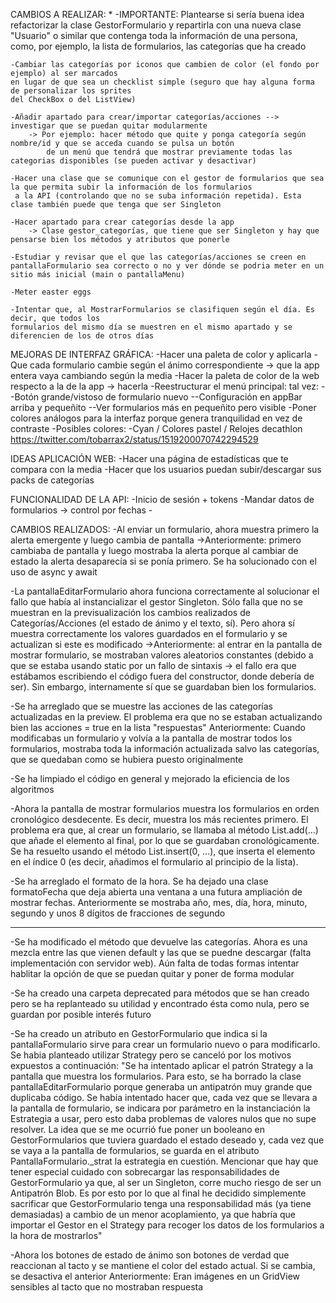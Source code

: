 
CAMBIOS A REALIZAR:
*
    -IMPORTANTE: Plantearse si sería buena idea refactorizar la clase GestorFormulario y repartirla
    con una nueva clase "Usuario" o similar que contenga toda la información de una persona, como, 
    por ejemplo, la lista de formularios, las categorías que ha creado

    -Cambiar las categorías por iconos que cambien de color (el fondo por ejemplo) al ser marcados
    en lugar de que sea un checklist simple (seguro que hay alguna forma de personalizar los sprites
    del CheckBox o del ListView)

    -Añadir apartado para crear/importar categorías/acciones --> investigar que se puedan quitar modularmente
        -> Por ejemplo: hacer método que quite y ponga categoría según nombre/id y que se acceda cuando se pulsa un botón
            de un menú que tendrá que mostrar previamente todas las categorias disponibles (se pueden activar y desactivar)
  
    -Hacer una clase que se comunique con el gestor de formularios que sea la que permita subir la información de los formularios
     a la API (controlando que no se suba información repetida). Esta clase también puede que tenga que ser Singleton
  
    -Hacer apartado para crear categorías desde la app
        -> Clase gestor_categorías, que tiene que ser Singleton y hay que pensarse bien los métodos y atributos que ponerle

    -Estudiar y revisar que el que las categorías/acciones se creen en pantallaFormulario sea correcto o no y ver dónde se podria meter en un sitio más inicial (main o pantallaMenu)

    -Meter easter eggs

    -Intentar que, al MostrarFormularios se clasifiquen según el día. Es decir, que todos los
    formularios del mismo día se muestren en el mismo apartado y se diferencien de los de otros días

MEJORAS DE INTERFAZ GRÁFICA:
    -Hacer una paleta de color y aplicarla
    -Que cada formulario cambie según el ánimo correspondiente -> que la app entera vaya cambiando según la media
    -Hacer la paleta de color de la web respecto a la de la app -> hacerla 
    -Reestructurar el menú principal: tal vez:
            --Botón grande/vistoso de formulario nuevo
            --Configuración en appBar arriba y pequeñito
            --Ver formularios más en pequeñito pero visible
    -Poner colores análogos para la interfaz porque genera tranquilidad en vez de contraste
    -Posibles colores:
        -Cyan / Colores pastel / Relojes decathlon https://twitter.com/tobarrax2/status/1519200070742294529


IDEAS APLICACIÓN WEB:
    -Hacer una página de estadísticas que te compara con la media
    -Hacer que los usuarios puedan subir/descargar sus packs de categorías

FUNCIONALIDAD DE LA API:
    -Inicio de sesión + tokens
    -Mandar datos de formularios -> control por fechas
    -


CAMBIOS REALIZADOS:
-Al enviar un formulario, ahora muestra primero la alerta emergente y luego cambia de pantalla
    ->Anteriormente: primero cambiaba de pantalla y luego mostraba la alerta porque al cambiar de estado
    la alerta desaparecía si se ponía primero. Se ha solucionado con el uso de async y await

-La pantallaEditarFormulario ahora funciona correctamente al solucionar el fallo que había al instancializar 
el gestor Singleton. Sólo falla que no se muestran en la previsualización los cambios realizados de 
Categorías/Acciones (el estado de ánimo y el texto, sí). Pero ahora sí muestra correctamente los valores 
guardados en el formulario y se actualizan si este es modificado
    ->Anteriormente: al entrar en la pantalla de mostrar formulario, se mostraban valores aleatorios constantes
    (debido a que se estaba usando static por un fallo de sintaxis → el fallo era que estábamos escribiendo el 
    código fuera del constructor, donde debería de ser). Sin embargo, internamente sí que se guardaban bien 
    los formularios.

-Se ha arreglado que se muestre las acciones de las categorías actualizadas en la preview.
    El problema era que no se estaban actualizando bien las acciones = true en la lista "respuestas"
    Anteriormente: Cuando modificabas un formulario y volvía a la pantalla de mostrar todos los formularios, 
    mostraba toda la información actualizada salvo las categorías, que se quedaban como se hubiera puesto
    originalmente

-Se ha limpiado el código en general y mejorado la eficiencia de los algoritmos

-Ahora la pantalla de mostrar formularios muestra los formularios en orden cronológico desdecente. Es decir,
muestra los más recientes primero.
    El problema era que, al crear un formulario, se llamaba al método List.add(...) que añade el elemento al final,
    por lo que se guardaban cronológicamente. Se ha resuelto usando el método List.insert(0, ...), que inserta
    el elemento en el índice 0 (es decir, añadimos el formulario al principio de la lista).

-Se ha arreglado el formato de la hora. Se ha dejado una clase formatoFecha que deja abierta una ventana a una
futura ampliación de mostrar fechas.
    Anteriormente se mostraba año, mes, día, hora, minuto, segundo y unos 8 dígitos de fracciones de segundo

-----------------------------------------------

-Se ha modificado el método que devuelve las categorías. Ahora es una mezcla entre las que vienen default
y las que se puedne descargar (falta implementación con servidor web). Aún falta de todas formas intentar
hablitar la opción de que se puedan quitar y poner de forma modular

-Se ha creado una carpeta deprecated para métodos que se han creado pero se ha replanteado su utilidad
y encontrado ésta como nula, pero se guardan por posible interés futuro

-Se ha creado un atributo en GestorFormulario que indica si la pantallaFormulario sirve para crear
un formulario nuevo o para modificarlo. Se habia planteado utilizar Strategy pero se canceló por los
motivos expuestos a continuación:
    "Se ha intentado aplicar el patrón Strategy a la pantalla que muestra los formularios. Para esto, se ha 
    borrado la clase pantallaEditarFormulario porque generaba un antipatrón muy grande que duplicaba código.
    Se había intentado hacer que, cada vez que se llevara a la pantalla de formulario, se indicara por
    parámetro en la instanciación la Estrategia a usar, pero esto daba problemas de valores nulos que no 
    supe resolver. La idea que se me ocurrió fue poner un booleano en GestorFormularios que tuviera
    guardado el estado deseado y, cada vez que se vaya a la pantalla de formularios, se guarda en el
    atributo PantallaFormulario._strat la estrategia en cuestión.
    Mencionar que hay que tener especial cuidado con sobrecargar las responsabilidades de GestorFormulario
    ya que, al ser un Singleton, corre mucho riesgo de ser un Antipatrón Blob. Es por esto por lo que
    al final he decidido simplemente sacrificar que GestorFormulario tenga una responsabilidad más 
    (ya tiene demasiadas) a cambio de un menor acoplamiento, ya que habría que importar el Gestor
    en el Strategy para recoger los datos de los formularios a la hora de mostrarlos"

-Ahora los botones de estado de ánimo son botones de verdad que reaccionan al tacto y se mantiene
el color del estado actual. Si se cambia, se desactiva el anterior
    Anteriormente: Eran imágenes en un GridView sensibles al tacto que no mostraban respuesta

